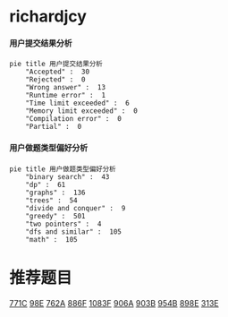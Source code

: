 # richardjcy

<!-- tabs:start -->



#### **用户提交结果分析**

```mermaid
pie title 用户提交结果分析
    "Accepted" :  30
    "Rejected" :  0
    "Wrong answer" :  13
    "Runtime error" :  1
    "Time limit exceeded" :  6
    "Memory limit exceeded" :  0
    "Compilation error" :  0
    "Partial" :  0
```

#### **用户做题类型偏好分析**

```mermaid
pie title 用户做题类型偏好分析
    "binary search" :  43
    "dp" :  61
    "graphs" :  136
    "trees" :  54
    "divide and conquer" :  9
    "greedy" :  501
    "two pointers" :  4
    "dfs and similar" :  105
    "math" :  105
```



<!-- tabs:end -->
# 推荐题目
[771C](https://codeforces.com/contest/771/problem/C)
[98E](https://codeforces.com/contest/98/problem/E)
[762A](https://codeforces.com/contest/762/problem/A)
[886F](https://codeforces.com/contest/886/problem/F)
[1083F](https://codeforces.com/contest/1083/problem/F)
[906A](https://codeforces.com/contest/906/problem/A)
[903B](https://codeforces.com/contest/903/problem/B)
[954B](https://codeforces.com/contest/954/problem/B)
[898E](https://codeforces.com/contest/898/problem/E)
[313E](https://codeforces.com/contest/313/problem/E)
